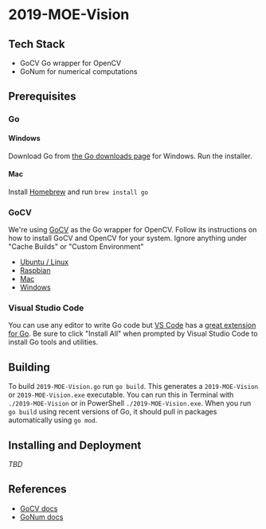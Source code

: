 # 2019-MOE-Vision

## Tech Stack

- GoCV Go wrapper for OpenCV
- GoNum for numerical computations

## Prerequisites

### Go

#### Windows

Download Go from [the Go downloads page](https://golang.org/dl/) for Windows. Run the installer.

#### Mac

Install [Homebrew](https://brew.sh/) and run `brew install go`

### GoCV

We're using [GoCV](https://github.com/hybridgroup/gocv) as the Go wrapper for OpenCV. Follow its instructions on how to install GoCV and OpenCV for your system. Ignore anything under "Cache Builds" or "Custom Environment"

- [Ubuntu / Linux](https://github.com/hybridgroup/gocv#ubuntulinux)
- [Raspbian](https://github.com/hybridgroup/gocv#raspbian)
- [Mac](https://github.com/hybridgroup/gocv#macos)
- [Windows](https://github.com/hybridgroup/gocv#windows)

### Visual Studio Code

You can use any editor to write Go code but [VS Code](https://code.visualstudio.com/) has a [great extension for Go](https://code.visualstudio.com/docs/languages/go). Be sure to click "Install All" when prompted by Visual Studio Code to install Go tools and utilities.

## Building

To build `2019-MOE-Vision.go` run `go build`. This generates a `2019-MOE-Vision` or `2019-MOE-Vision.exe` executable. You can run this in Terminal with `./2019-MOE-Vision` or in PowerShell `./2019-MOE-Vision.exe`. When you run `go build` using recent versions of Go, it should pull in packages automatically using `go mod`.

## Installing and Deployment

_TBD_

## References

- [GoCV docs](https://godoc.org/gocv.io/x/gocv)
- [GoNum docs](https://godoc.org/gonum.org/v1/gonum)
